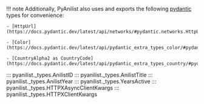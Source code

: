 !!! note
    Additionally, PyAnilist also uses and exports the following [pydantic](https://docs.pydantic.dev/latest/) types for convenience:

    - [HttpUrl](https://docs.pydantic.dev/latest/api/networks/#pydantic.networks.HttpUrl)

    - [Color](https://docs.pydantic.dev/latest/api/pydantic_extra_types_color/#pydantic_extra_types.color.Color)

    - [CountryAlpha2 as CountryCode](https://docs.pydantic.dev/latest/api/pydantic_extra_types_country/#pydantic_extra_types.country.CountryAlpha2)

::: pyanilist._types.AnilistID
::: pyanilist._types.AnilistTitle
::: pyanilist._types.AnilistYear
::: pyanilist._types.YearsActive
::: pyanilist._types.HTTPXAsyncClientKwargs
::: pyanilist._types.HTTPXClientKwargs
